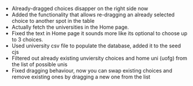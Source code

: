 - Already-dragged choices disapper on the right side now
- Added the functionality that allows re-dragging an already selected choice to another spot in the table
- Actually fetch the universities in the Home page.
- Fixed the text in Home page it sounds more like its optional to choose up to 3 choices.
- Used university csv file to populate the database, added it to the seed cjs
- Filtered out already existing unviersity choices and home uni (uofg) from the list of possible unis
- Fixed dragging behaviour, now you can swap existing choices and remove existing ones by dragging a new one from the list
